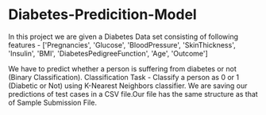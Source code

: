 # Diabetes-Predicition-Model

In this project we are given a Diabetes Data set consisting of following features -  ['Pregnancies', 'Glucose', 'BloodPressure', 'SkinThickness', 'Insulin', 'BMI', 'DiabetesPedigreeFunction', 'Age', 'Outcome'] 

We have to predict whether a person is suffering from diabetes or not (Binary Classification). Classification Task - Classify a person as 0 or 1 (Diabetic or Not) using K-Nearest Neighbors classifier. We are saving our predictions of test cases in a CSV file.Our file has the same structure as that of Sample Submission File.
